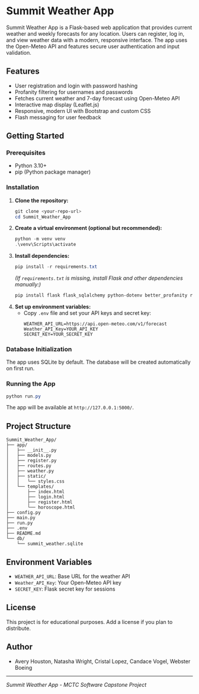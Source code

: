# Summit Weather App

Summit Weather App is a Flask-based web application that provides current weather and weekly forecasts for any location. Users can register, log in, and view weather data with a modern, responsive interface. The app uses the Open-Meteo API and features secure user authentication and input validation.

## Features

- User registration and login with password hashing
- Profanity filtering for usernames and passwords
- Fetches current weather and 7-day forecast using Open-Meteo API
- Interactive map display (Leaflet.js)
- Responsive, modern UI with Bootstrap and custom CSS
- Flash messaging for user feedback

## Getting Started

### Prerequisites

- Python 3.10+
- pip (Python package manager)

### Installation

1. **Clone the repository:**
   ```powershell
   git clone <your-repo-url>
   cd Summit_Weather_App
   ```
2. **Create a virtual environment (optional but recommended):**
   ```powershell
   python -m venv venv
   .\venv\Scripts\activate
   ```
3. **Install dependencies:**
   ```powershell
   pip install -r requirements.txt
   ```
   _(If `requirements.txt` is missing, install Flask and other dependencies manually:)_
   ```powershell
   pip install flask flask_sqlalchemy python-dotenv better_profanity requests
   ```
4. **Set up environment variables:**
   - Copy `.env` file and set your API keys and secret key:
     ```
     WEATHER_API_URL=https://api.open-meteo.com/v1/forecast
     Weather_API_Key=YOUR_API_KEY
     SECRET_KEY=YOUR_SECRET_KEY
     ```

### Database Initialization

The app uses SQLite by default. The database will be created automatically on first run.

### Running the App

```powershell
python run.py
```

The app will be available at `http://127.0.0.1:5000/`.

## Project Structure

```
Summit_Weather_App/
├── app/
│   ├── __init__.py
│   ├── models.py
│   ├── register.py
│   ├── routes.py
│   ├── weather.py
│   ├── static/
│   │   └── styles.css
│   └── templates/
│       ├── index.html
│       ├── login.html
│       ├── register.html
│       └── horoscope.html
├── config.py
├── main.py
├── run.py
├── .env
├── README.md
└── db/
    └── summit_weather.sqlite
```

## Environment Variables

- `WEATHER_API_URL`: Base URL for the weather API
- `Weather_API_Key`: Your Open-Meteo API key
- `SECRET_KEY`: Flask secret key for sessions

## License

This project is for educational purposes. Add a license if you plan to distribute.

## Author

- Avery Houston, Natasha Wright, Cristal Lopez, Candace Vogel, Webster Boeing

---

_Summit Weather App - MCTC Software Capstone Project_
